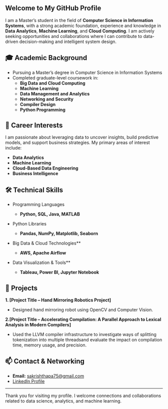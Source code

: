 ## Welcome to My GitHub Profile

I am a Master’s student in the field of **Computer Science in Information Systems**, with a strong academic foundation, experience and knowledge in **Data Analytics**, **Machine Learning**, and **Cloud Computing**. I am actively seeking opportunities and collaborations where I can contribute to data-driven decision-making and intelligent system design.

## 🎓 Academic Background

- Pursuing a Master’s degree in Computer Science in Information Systems
- Completed graduate-level coursework in:
  - **Big Data and Cloud Computing**
  - **Machine Learning**
  - **Data Management and Analytics**
  - **Networking and Security**
  - **Compiler Design**
  - **Python Programming**

## 💼 Career Interests

I am passionate about leveraging data to uncover insights, build predictive models, and support business strategies. My primary areas of interest include:

- **Data Analytics**
- **Machine Learning**
- **Cloud-Based Data Engineering**
- **Business Intelligence**

## 🛠️ Technical Skills

- Programming Languages
  - **Python, SQL, Java, MATLAB**

- Python Libraries
  - **Pandas, NumPy, Matplotlib, Seaborn**

- Big Data & Cloud Technologies**  
  - **AWS, Apache Airflow**

- Data Visualization & Tools**  
  - **Tableau, Power BI, Jupyter Notebook**

## 📁 Projects

**1. [Project Title – Hand Mirroring Robotics Project]**
  - Designed hand mirroring robot using OpenCV and Computer Vision.

**2.[Project Title – Accelerating Compilation: A Parallel Approach to Lexical Analysis in Modern Compilers]**
  - Used the LLVM compiler infrastructure to investigate ways of splitting tokenization into multiple threadsand evaluate the impact on compilation time, memory usage, and precision.

## 📫 Contact & Networking

- **Email:** sakrishthapa75@gmail.com
- [LinkedIn Profile](https://www.linkedin.com/in/purna-thapa-50a990162/)
---

Thank you for visiting my profile. I welcome connections and collaborations related to data science, analytics, and machine learning.
